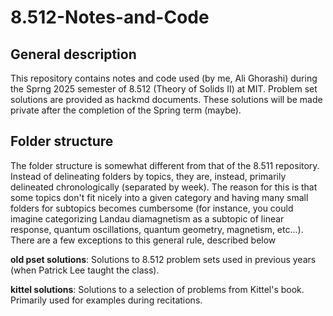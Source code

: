 # 8.512-Notes-and-Code

## General description
This repository contains notes and code used (by me, Ali Ghorashi) during the Sprng 2025 semester of 8.512 (Theory of Solids II) at MIT. Problem set solutions are provided as hackmd documents. 
These solutions will be made private after the completion of the Spring term (maybe). 

## Folder structure 
The folder structure is somewhat different from that of the 8.511 repository. Instead of delineating folders by topics, they are, instead, primarily delineated chronologically (separated by week). The reason for this is that some topics don't fit nicely into a given category and having many small folders for subtopics becomes cumbersome (for instance, you could imagine categorizing Landau diamagnetism as a subtopic of linear response, quantum oscillations, quantum geometry, magnetism, etc...). There are a few exceptions to this general rule, described below

 **old pset solutions**: Solutions to 8.512 problem sets used in previous years (when Patrick Lee taught the class). 
 
 **kittel solutions**: Solutions to a selection of problems from Kittel's book. Primarily used for examples during recitations. 
